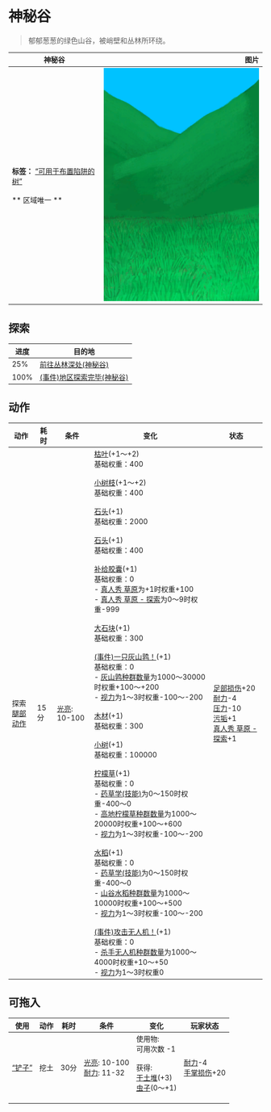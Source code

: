 # 神秘谷  
> 郁郁葱葱的绿色山谷，被峭壁和丛林所环绕。  
  
  神秘谷  |   图片   
 ----  |  ----:   
 **标签：**	[“可用于布置陷阱的树”](tag_SnareCompatible.md)<br><br>** 区域唯一 **  |  ![](Sprite/SecretValley.png)   
  
## 探索  
进度  |  目的地  
----  |  ----  
25%  |  [前往丛林深处(神秘谷)](Path_ValleyToDeepJungle.md)  
100%  |  [(事件)地区探索完毕(神秘谷)](Event_SecretValleyExplored.md)  
## 动作  
动作  |  耗时  |  条件  |  变化  |  状态  
----  |  ----  |  ----  |  ----  |  ----  
探索<br>[腿部动作](LegAction.md)  |  15分  |  [光亮](Light.md): 10-100  |  [枯叶](LeavesDry.md)(+1～+2)<br>基础权重：400<br><br>[小树枝](Sticks.md)(+1～+2)<br>基础权重：400<br><br>[石头](Stone.md)(+1)<br>基础权重：2000<br><br>[石头](Stone.md)(+1)<br>基础权重：400<br><br>[补给胶囊](TV_SupplyCapsule.md)(+1)<br>基础权重：0<br>- [真人秀 草原](TV_Grasslands.md)为+1时权重+100<br>- [真人秀 草原 - 探索](TV_GrasslandsExplore.md)为0～9时权重-999<br><br>[大石块](StoneHeavy.md)(+1)<br>基础权重：300<br><br>[(事件)一只灰山鹑！](Event_PartridgeFight.md)(+1)<br>基础权重：0<br>- [灰山鹑种群数量](Pop_Partridge.md)为1000～30000时权重+100～+200<br>- [视力](Myopia.md)为1～3时权重-100～-200<br><br>[木材](Wood.md)(+1)<br>基础权重：300<br><br>[小树](SmallTree.md)(+1)<br>基础权重：100000<br><br>[柠檬草](Lemongrass.md)(+1)<br>基础权重：0<br>- [药草学(技能)](Skill_Herbology.md)为0～150时权重-400～0<br>- [高地柠檬草种群数量](LemonGrass_HighlandsPop.md)为1000～20000时权重+100～+600<br>- [视力](Myopia.md)为1～3时权重-100～-200<br><br>[水稻](RicePlant.md)(+1)<br>基础权重：0<br>- [药草学(技能)](Skill_Herbology.md)为0～150时权重-400～0<br>- [山谷水稻种群数量](Rice_ValleyPop.md)为1000～10000时权重+100～+500<br>- [视力](Myopia.md)为1～3时权重-100～-200<br><br>[(事件)攻击无人机！](Event_DroneFight.md)(+1)<br>基础权重：0<br>- [杀手无人机种群数量](Pop_Drone.md)为1000～4000时权重+10～+50<br>- [视力](Myopia.md)为1～3时权重0<br>  |  [足部损伤](FootDamage.md)+20<br>[耐力](Stamina.md)-4<br>[压力](Stress.md)-10<br>[污垢](Filth.md)+1<br>[真人秀 草原 - 探索](TV_GrasslandsExplore.md)+1  
## 可拖入  
使用  |  动作  |  耗时  |  条件  |  变化  |  玩家状态  
----  |  ----  |  ----  |  ----  |  ----  |  ----  
[“铲子”](tag_Shovel.md)  |  挖土  |  30分  |  [光亮](Light.md): 10-100<br>[耐力](Stamina.md): 11-32  |  使用物:<br>可用次数  -1<br><br>获得:<br>[干土堆](DirtPile.md)(+3)<br>[虫子](Bugs.md)(0～+1)<br><br>  |  [耐力](Stamina.md)-4<br>[手掌损伤](HandDamage.md)+20  
